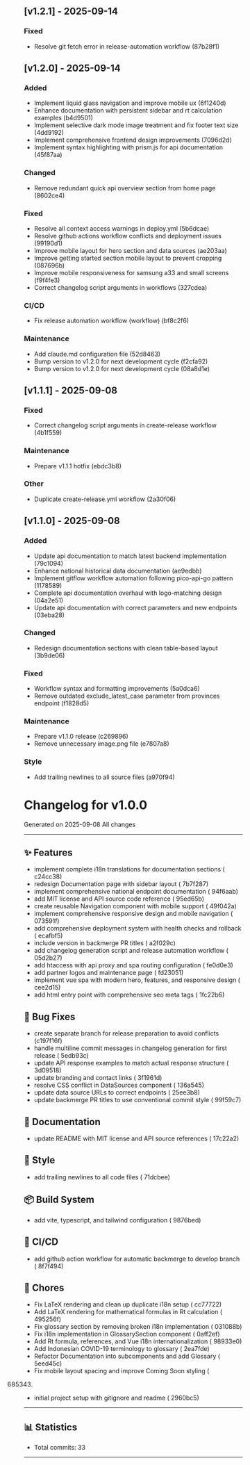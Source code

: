 ## [v1.2.1] - 2025-09-14

### Fixed

- Resolve git fetch error in release-automation workflow (87b28f1)


## [v1.2.0] - 2025-09-14

### Added

- Implement liquid glass navigation and improve mobile ux (6f1240d)
- Enhance documentation with persistent sidebar and rt calculation examples (b4d9501)
- Implement selective dark mode image treatment and fix footer text size (4dd9192)
- Implement comprehensive frontend design improvements (7096d2d)
- Implement syntax highlighting with prism.js for api documentation (45f87aa)

### Changed

- Remove redundant quick api overview section from home page (8602ce4)

### Fixed

- Resolve all context access warnings in deploy.yml (5b6dcae)
- Resolve github actions workflow conflicts and deployment issues (99190d1)
- Improve mobile layout for hero section and data sources (ae203aa)
- Improve getting started section mobile layout to prevent cropping (087696b)
- Improve mobile responsiveness for samsung a33 and small screens (f9f4fe3)
- Correct changelog script arguments in workflows (327cdea)

### CI/CD

- Fix release automation workflow (workflow) (bf8c2f6)

### Maintenance

- Add claude.md configuration file (52d8463)
- Bump version to v1.2.0 for next development cycle (f2cfa92)
- Bump version to v1.2.0 for next development cycle (08a8d1e)


## [v1.1.1] - 2025-09-08

### Fixed

- Correct changelog script arguments in create-release workflow (4b1f559)

### Maintenance

- Prepare v1.1.1 hotfix (ebdc3b8)

### Other

- Duplicate create-release.yml workflow (2a30f06)

## [v1.1.0] - 2025-09-08

### Added

- Update api documentation to match latest backend implementation (79c1094)
- Enhance national historical data documentation (ae9edbb)
- Implement gitflow workflow automation following pico-api-go pattern (1178589)
- Complete api documentation overhaul with logo-matching design (04a2e51)
- Update api documentation with correct parameters and new endpoints (03eba28)

### Changed

- Redesign documentation sections with clean table-based layout (3b9de06)

### Fixed

- Workflow syntax and formatting improvements (5a0dca6)
- Remove outdated exclude_latest_case parameter from provinces endpoint (f1828d5)

### Maintenance

- Prepare v1.1.0 release (c269896)
- Remove unnecessary image.png file (e7807a8)

### Style

- Add trailing newlines to all source files (a970f94)

# Changelog for v1.0.0

Generated on 2025-09-08
All changes

---

## ✨ Features

- implement complete i18n translations for documentation sections (
  c24cc38)
- redesign Documentation page with sidebar layout (
  7b7f287)
- implement comprehensive national endpoint documentation (
  94f6aab)
- add MIT license and API source code reference (
  95ed65b)
- create reusable Navigation component with mobile support (
  49f042a)
- implement comprehensive responsive design and mobile navigation (
  073591f)
- add comprehensive deployment system with health checks and rollback (
  ecafbf5)
- include version in backmerge PR titles (
  a2f029c)
- add changelog generation script and release automation workflow (
  05d2b27)
- add htaccess with api proxy and spa routing configuration (
  fe0d0e3)
- add partner logos and maintenance page (
  fd23051)
- implement vue spa with modern hero, features, and responsive design (
  cee2d15)
- add html entry point with comprehensive seo meta tags (
  1fc22b6)

## 🐛 Bug Fixes

- create separate branch for release preparation to avoid conflicts (c197f16f)
- handle multiline commit messages in changelog generation for first release (
  5edb93c)
- update API response examples to match actual response structure (
  3d09518)
- update branding and contact links (
  3f1961d)
- resolve CSS conflict in DataSources component (
  136a545)
- update data source URLs to correct endpoints (
  25ee3b8)
- update backmerge PR titles to use conventional commit style (
  99f59c7)

## 📝 Documentation

- update README with MIT license and API source references (
  17c22a2)

## 💎 Style

- add trailing newlines to all code files (
  71dcbee)

## 📦 Build System

- add vite, typescript, and tailwind configuration (
  9876bed)

## 👷 CI/CD

- add github action workflow for automatic backmerge to develop branch (
  8f7f494)

## 🔧 Chores

- Fix LaTeX rendering and clean up duplicate i18n setup (
  cc77722)
- Add LaTeX rendering for mathematical formulas in Rt calculation (
  495256f)
- Fix glossary section by removing broken i18n implementation (
  031088b)
- Fix i18n implementation in GlossarySection component (
  0aff2ef)
- Add Rt formula, references, and Vue i18n internationalization (
  98933e0)
- Add Indonesian COVID-19 terminology to glossary (
  2ea7fde)
- Refactor Documentation into subcomponents and add Glossary (
  5eed45c)
- Fix mobile layout spacing and improve Coming Soon styling (

685343.

- initial project setup with gitignore and readme (
  2960bc5)

---

## 📊 Statistics

- Total commits: 33

---
